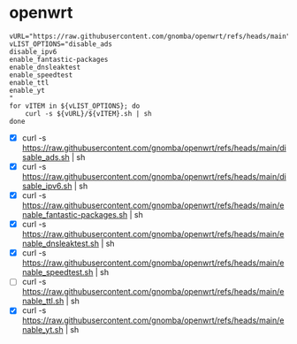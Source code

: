# openwrt

```
vURL="https://raw.githubusercontent.com/gnomba/openwrt/refs/heads/main"
vLIST_OPTIONS="disable_ads
disable_ipv6
enable_fantastic-packages
enable_dnsleaktest
enable_speedtest
enable_ttl
enable_yt
"
for vITEM in ${vLIST_OPTIONS}; do
    curl -s ${vURL}/${vITEM}.sh | sh
done
```
 - [x] curl -s https://raw.githubusercontent.com/gnomba/openwrt/refs/heads/main/disable_ads.sh | sh
 - [x] curl -s https://raw.githubusercontent.com/gnomba/openwrt/refs/heads/main/disable_ipv6.sh | sh
 - [x] curl -s https://raw.githubusercontent.com/gnomba/openwrt/refs/heads/main/enable_fantastic-packages.sh | sh
 - [x] curl -s https://raw.githubusercontent.com/gnomba/openwrt/refs/heads/main/enable_dnsleaktest.sh | sh
 - [x] curl -s https://raw.githubusercontent.com/gnomba/openwrt/refs/heads/main/enable_speedtest.sh | sh
 - [ ] curl -s https://raw.githubusercontent.com/gnomba/openwrt/refs/heads/main/enable_ttl.sh | sh
 - [x] curl -s https://raw.githubusercontent.com/gnomba/openwrt/refs/heads/main/enable_yt.sh | sh
